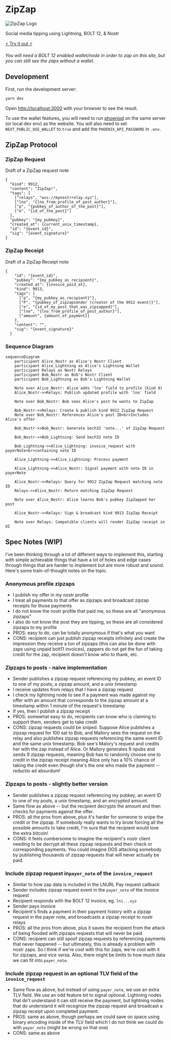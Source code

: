 # ZipZap

![ZipZap Logo](public/zipzap.png)

Social media tipping using Lightning, BOLT 12, & Nostr

[⚡️ Try it out ⚡️](https://zipzapbolt12.netlify.app/)

*You will need a BOLT 12 enabled wallet/node in order to zap on this site, but you can still see the zaps without a wallet.*

## Development

First, run the development server:

```bash
yarn dev
```

Open [http://localhost:3000](http://localhost:3000) with your browser to see the result.

To use the wallet features, you will need to run [phoenixd](https://phoenix.acinq.co/server) on the same server (or local dev env) as the website. You will also need to set `NEXT_PUBLIC_USE_WALLET` to `true` and add the `PHOENIX_API_PASSWORD` in `.env`.

## ZipZap Protocol

### ZipZap Request

Draft of a ZipZap request note

```
{
  "kind": 9912,
  "content": "ZipZap!",
  "tags": [
    ["relays", "wss://mynostrrelay.xyz"],
    ["lno", "{lno_from_profile_of_post_author}"],
    ["p", "{pubkey_of_author_of_the_post}"],
    ["e", "{id_of_the_post}"]
  ],
  "pubkey": "{my_pubkey}",
  "created_at": {current_unix_timestamp},
  "id": "{event_id}",
  "sig": "{event_signature}"
}
```

### ZipZap Receipt

Draft of a ZipZap Receipt note

```
{
    "id": "{event_id}",
    "pubkey": "{my_pubkey_as_recipient}",
    "created_at": {invoice_paid_at},
    "kind": 9913,
    "tags": [
      ["p", "{my_pubkey_as_recipient}"],
      ["P", "{pubkey_of_zipzapsender (creator of the 9912 event)}"],
      ["e", "{id_of_my_post_that_was_zipzapped}"],
      ["lno", "{lno_from_profile_of_post_author}"],
      ["amount", {amount_of_payment}]
    ],
    "content": "",
    "sig": "{event_signature}"
  }
```

### Sequence Diagram

```mermaid
sequenceDiagram
    participant Alice_Nostr as Alice's Nostr Client
    participant Alice_Lightning as Alice's Lightning Wallet
    participant Relays as Nostr Relays
    participant Bob_Nostr as Bob's Nostr Client
    participant Bob_Lightning as Bob's Lightning Wallet
    
    Note over Alice_Nostr: Alice adds 'lno' field to profile (kind 0)
    Alice_Nostr->>Relays: Publish updated profile with 'lno' field
    
    Note over Bob_Nostr: Bob sees Alice's post he wants to ZipZap
    
    Bob_Nostr->>Relays: Create & publish kind 9912 ZipZap Request
    Note over Bob_Nostr: References Alice's post ID<br>Includes Alice's offer
    
    Bob_Nostr->>Bob_Nostr: Generate bech32 'note...' of ZipZap Request
    
    Bob_Nostr->>Bob_Lightning: Send bech32 note ID
    
    Bob_Lightning->>Alice_Lightning: invoice_request with payerNote<br>containing note ID
    
    Alice_Lightning->>Alice_Lightning: Process payment
    
    Alice_Lightning->>Alice_Nostr: Signal payment with note ID in payerNote
    
    Alice_Nostr->>Relays: Query for 9912 ZipZap Request matching note ID
    Relays->>Alice_Nostr: Return matching ZipZap Request
    
    Note over Alice_Nostr: Alice learns Bob's pubkey ZipZapped her post
    
    Alice_Nostr->>Relays: Sign & broadcast kind 9913 ZipZap Receipt
    
    Note over Relays: Compatible clients will render ZipZap receipt in UI
```

## Spec Notes (WIP)

I've been thinking through a lot of different ways to implement this, starting with simple achievable things that have a lot of holes and edge cases through things that are harder to implement but are more robust and sound. Here's some train-of-thought notes on the topic.

### Anonymous profile zipzaps

- I publish my offer in my nostr profile
- I treat all payments to that offer as zipzaps and broadcast zipzap receipts for those payments
- I do not know the nostr profile that paid me, so these are all "anonymous zipzaps"
- I also do not know the post they are tipping, so these are all considered zipzaps to my profile
- PROS: easy to do, can be totally anonymous if that's what you want
- CONS: recipient can just publish zipzap receipts infinitely and create the impression they receive a ton of zipzaps (this can also be done with zaps using unpaid bolt11 invoices), zappers do not get the fun of taking credit for the zap, recipient doesn't know who to thank, etc.

### Zipzaps to posts - naive implementation

- Sender publishes a zipzap request referencing my pubkey, an event ID to one of my posts, a zipzap amount, and a unix timestamp
- I receive updates from relays that I have a zipzap request
- I check my lightning node to see if a payment was made against my offer with an amount that corresponds to the zipzap amount at a timestamp within 1 minute of the request's timestamp
- If yes, then I publish a zipzap receipt
- PROS: somewhat easy to do, recipients can know who is claiming to support them, senders get to take credit
- CONS: zipzap requests could be sniped. Suppose Alice publishes a zipzap request for 100 sat to Bob, and Mallory sees the request on the relay and also publishes zipzap requests referencing the same event ID and the same unix timestamp. Bob see's Malory's request and credits her with the zap instead of Alice. Or Mallory generates 9 npubs and sends 9 zipzap requests, meaning Bob has to randomly choose one to credit in the zipzap receipt meaning Alice only has a 10% chance of taking the credit even though she's the one who made the payment -- reductio ad absurdum!

### Zipzaps to posts - slightly better version
- Sender publishes a zipzap request referencing my pubkey, an event ID to one of my posts, a unix timestamp, and an *encrypted* amount.
- Same flow as above -- but the recipient decrypts the amount and then checks for payments against the offer.
- PROS: all the pros from above, plus it's harder for someone to snipe the credit or the zipzap. If somebody really wants to try brute forcing all the possible amounts to take credit, I'm sure that the recipient would love the extra bitcoin!
- CONS: It feels cumbersome to imagine the recipient's nostr client needing to be decrypt all these zipzap requests and then check or corresponding payments. You could imagine DOS attacking somebody by publishing thousands of zipzap requests that will never actually be paid.

### Include zipzap request in`payer_note` of the `invoice_request`

- Similar to how zap data is included in the LNURL Pay request callback
- Sender includes zipzap request event in the `payer_note` of the invoice request
- Recipient responds with the BOLT 12 invoice, eg. `lni...xyz`
- Sender pays invoice
- Recipient's finds a payment in their payment history with a zipzap request in the payer note, and broadcasts a zipzap receipt to nostr relays
- PROS: all the pros from above, plus it saves the recipient from the attack of being flooded with zipzaps requests that will never be paid
- CONS: recipient can still spoof zipzap requests by referencing payments that never happened -- but ultimately, this is already a problem with nostr zaps. So I think if we're cool with this for zaps, we're cool with it for zipzaps, and vice versa. Also, there might be limits to how much data we can fit into `payer_note`.

### Include zipzap request in an optional TLV field of the `invoice_request`

- Same flow as above, but instead of using `payer_note`, we use an extra TLV field. We use an odd feature bit to signal optional. Lightning nodes that do't understand it can still receive the payment, but lightning nodes that do understand it will recognize the zipzap request and broadcast a zipzap receipt upon completed payment.
- PROS: same as above, though perhaps we could save on space using binary encoding inside of the TLV field which I do not think we could do with `payer_note` (might be wrong on that one)
- CONS: same as above
